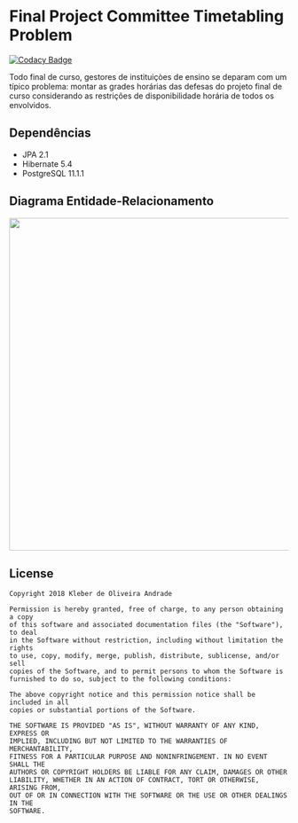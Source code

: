 # Final Project Committee Timetabling Problem 

[![Codacy Badge](https://api.codacy.com/project/badge/Grade/19a2c0cd7eef4a72ab8526901a0a73e7)](https://app.codacy.com/app/kleberandrade/committee-timetable?utm_source=github.com&utm_medium=referral&utm_content=kleberandrade/committee-timetable&utm_campaign=Badge_Grade_Dashboard)

Todo final de curso, gestores de instituiçòes de ensino se deparam com um típico problema: montar as grades horárias das defesas do projeto final de curso considerando as restrições de disponibilidade horária de todos os envolvidos.

## Dependências

- JPA 2.1
- Hibernate 5.4
- PostgreSQL 11.1.1

## Diagrama Entidade-Relacionamento

<p align="center">
  <img src="https://github.com/kleberandrade/committee-timetable/blob/master/figures/database.png" height=600"/>
</p>

License
----

    Copyright 2018 Kleber de Oliveira Andrade
    
    Permission is hereby granted, free of charge, to any person obtaining a copy
    of this software and associated documentation files (the "Software"), to deal
    in the Software without restriction, including without limitation the rights
    to use, copy, modify, merge, publish, distribute, sublicense, and/or sell
    copies of the Software, and to permit persons to whom the Software is
    furnished to do so, subject to the following conditions:
    
    The above copyright notice and this permission notice shall be included in all
    copies or substantial portions of the Software.
    
    THE SOFTWARE IS PROVIDED "AS IS", WITHOUT WARRANTY OF ANY KIND, EXPRESS OR
    IMPLIED, INCLUDING BUT NOT LIMITED TO THE WARRANTIES OF MERCHANTABILITY,
    FITNESS FOR A PARTICULAR PURPOSE AND NONINFRINGEMENT. IN NO EVENT SHALL THE
    AUTHORS OR COPYRIGHT HOLDERS BE LIABLE FOR ANY CLAIM, DAMAGES OR OTHER
    LIABILITY, WHETHER IN AN ACTION OF CONTRACT, TORT OR OTHERWISE, ARISING FROM,
    OUT OF OR IN CONNECTION WITH THE SOFTWARE OR THE USE OR OTHER DEALINGS IN THE
    SOFTWARE.
